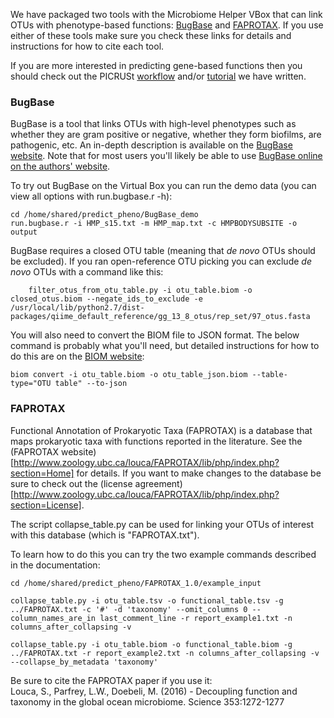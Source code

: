 We have packaged two tools with the Microbiome Helper VBox that can link OTUs with phenotype-based functions: [BugBase](https://bugbase.cs.umn.edu/index.html) and [FAPROTAX](http://www.zoology.ubc.ca/louca/FAPROTAX/lib/php/index.php?section=Home). If you use either of these tools make sure you check these links for details and instructions for how to cite each tool.  
  
If you are more interested in predicting gene-based functions then you should check out the PICRUSt [workflow](https://github.com/mlangill/microbiome_helper/wiki/PICRUSt-workflow) and/or [tutorial](https://github.com/mlangill/microbiome_helper/wiki/PICRUSt-tutorial) we have written.
  
### BugBase   
    
BugBase is a tool that links OTUs with high-level phenotypes such as whether they are gram positive or negative, whether they form biofilms, are pathogenic, etc. An in-depth description is available on the [BugBase website](https://bugbase.cs.umn.edu/index.html). Note that for most users you'll likely be able to use [BugBase online on the authors' website](https://bugbase.cs.umn.edu/upload.html). 
  
To try out BugBase on the Virtual Box you can run the demo data (you can view all options with run.bugbase.r -h):
    
    cd /home/shared/predict_pheno/BugBase_demo  
    run.bugbase.r -i HMP_s15.txt -m HMP_map.txt -c HMPBODYSUBSITE -o output   

BugBase requires a closed OTU table (meaning that _de novo_ OTUs should be excluded). If you ran open-reference OTU picking you can exclude _de novo_ OTUs with a command like this:

        filter_otus_from_otu_table.py -i otu_table.biom -o closed_otus.biom --negate_ids_to_exclude -e /usr/local/lib/python2.7/dist-packages/qiime_default_reference/gg_13_8_otus/rep_set/97_otus.fasta
  
You will also need to convert the BIOM file to JSON format. The below command is probably what you'll need, but detailed instructions for how to do this are on the [BIOM website](http://biom-format.org/documentation/biom_conversion.html):
  
    biom convert -i otu_table.biom -o otu_table_json.biom --table-type="OTU table" --to-json
   
  
### FAPROTAX

Functional Annotation of Prokaryotic Taxa (FAPROTAX) is a database that maps prokaryotic taxa with functions reported in the literature. See the (FAPROTAX website)[http://www.zoology.ubc.ca/louca/FAPROTAX/lib/php/index.php?section=Home] for details. If you want to make changes to the database be sure to check out the (license agreement)[http://www.zoology.ubc.ca/louca/FAPROTAX/lib/php/index.php?section=License]. 

The script collapse_table.py can be used for linking your OTUs of interest with this database (which is "FAPROTAX.txt").
  
To learn how to do this you can try the two example commands described in the documentation:  
  
    cd /home/shared/predict_pheno/FAPROTAX_1.0/example_input
  
    collapse_table.py -i otu_table.tsv -o functional_table.tsv -g ../FAPROTAX.txt -c '#' -d 'taxonomy' --omit_columns 0 --column_names_are_in last_comment_line -r report_example1.txt -n columns_after_collapsing -v

    collapse_table.py -i otu_table.biom -o functional_table.biom -g ../FAPROTAX.txt -r report_example2.txt -n columns_after_collapsing -v --collapse_by_metadata 'taxonomy'

Be sure to cite the FAPROTAX paper if you use it:  
Louca, S., Parfrey, L.W., Doebeli, M. (2016) - Decoupling function and taxonomy in the global ocean microbiome. Science 353:1272-1277